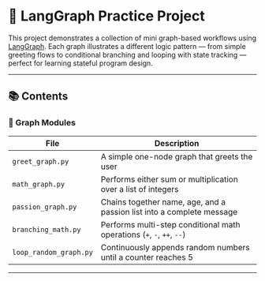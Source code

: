 # 🧠 LangGraph Practice Project

This project demonstrates a collection of mini graph-based workflows using [LangGraph](https://github.com/langchain-ai/langgraph). Each graph illustrates a different logic pattern — from simple greeting flows to conditional branching and looping with state tracking — perfect for learning stateful program design.

---

## 📚 Contents

### 🔹 Graph Modules

| File | Description |
|------|-------------|
| `greet_graph.py` | A simple one-node graph that greets the user |
| `math_graph.py` | Performs either sum or multiplication over a list of integers |
| `passion_graph.py` | Chains together name, age, and a passion list into a complete message |
| `branching_math.py` | Performs multi-step conditional math operations (`+`, `-`, `++`, `--`) |
| `loop_random_graph.py` | Continuously appends random numbers until a counter reaches 5 |

---
